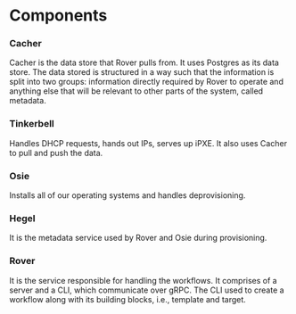 # Components

### Cacher

Cacher is the data store that Rover pulls from. It uses Postgres as its data store. The data stored is structured in a way such that the information is split into two groups: information directly required by Rover to operate and anything else that will be relevant to other parts of the system, called metadata. 


### Tinkerbell

Handles DHCP requests, hands out IPs, serves up iPXE. It also uses Cacher to pull and push the data. 

### Osie

Installs all of our operating systems and handles deprovisioning.

### Hegel

It is the metadata service used by Rover and Osie during provisioning.

### Rover

It is the service responsible for handling the workflows. It comprises of a server and a CLI, which communicate over gRPC. The CLI used to create a workflow along with its building blocks, i.e., template and target.

